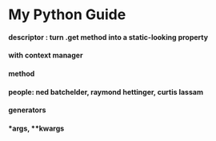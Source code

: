 # My Python Guide

#### descriptor : turn .get method into a static-looking property
#### with context manager
#### __method__
#### people: ned batchelder, raymond hettinger, curtis lassam
#### generators
#### *args, **kwargs

